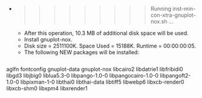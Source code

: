 * >>>>>>>>> Running inst-min-con-xtra-gnuplot-nox.sh ...
  * After this operation, 10.3 MB of additional disk space will be used.
  * Install gnuplot-nox.
  * Disk size = 2511100K. Space Used = 15188K. Runtime = 00:00:00:05.
  * The following NEW packages will be installed:
  ```bash
aglfn fontconfig gnuplot-data gnuplot-nox libcairo2
libdatrie1 libfribidi0 libgd3 libjbig0 liblua5.3-0
libpango-1.0-0 libpangocairo-1.0-0 libpangoft2-1.0-0 libpixman-1-0 libthai0
libthai-data libtiff5 libwebp6 libxcb-render0 libxcb-shm0
libxpm4 libxrender1
  ```
